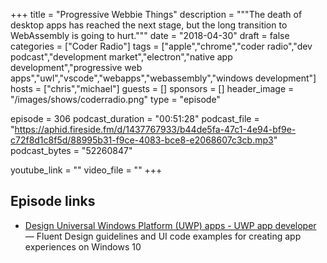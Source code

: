 +++
title = "Progressive Webbie Things"
description = """The death of desktop apps has reached the next stage, but the long transition to WebAssembly is going to hurt."""
date = "2018-04-30"
draft = false
categories = ["Coder Radio"]
tags = ["apple","chrome","coder radio","dev podcast","development market","electron","native app development","progressive web apps","uwl","vscode","webapps","webassembly","windows development"]
hosts = ["chris","michael"]
guests = []
sponsors = []
header_image = "/images/shows/coderradio.png"
type = "episode"

episode = 306
podcast_duration = "00:51:28"
podcast_file = "https://aphid.fireside.fm/d/1437767933/b44de5fa-47c1-4e94-bf9e-c72f8d1c8f5d/88995b31-f9ce-4083-bce8-e2068607c3cb.mp3"
podcast_bytes = "52260847"

youtube_link = ""
video_file = ""
+++

## Episode links

  * [Design Universal Windows Platform (UWP) apps - UWP app developer](https://developer.microsoft.com/en-us/windows/apps/design "Design Universal Windows Platform \(UWP\) apps - UWP app developer") — Fluent Design guidelines and UI code examples for creating app experiences on Windows 10

